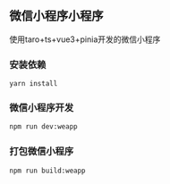 ## 微信小程序小程序
使用taro+ts+vue3+pinia开发的微信小程序

### 安装依赖
```
yarn install
```

### 微信小程序开发
``` bash
npm run dev:weapp
```

### 打包微信小程序
``` bash
npm run build:weapp
```
